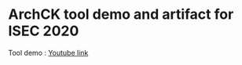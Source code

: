 # ArchCK tool demo and artifact for ISEC 2020


Tool demo : [Youtube link](https://youtu.be/qmLWLTcJrvY)


